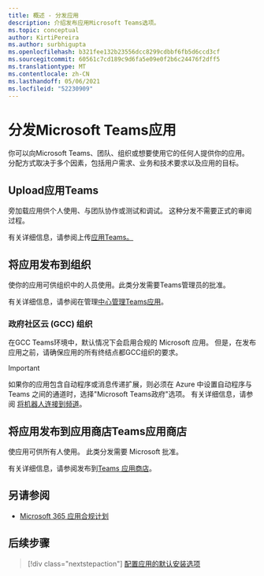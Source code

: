 ```yaml
---
title: 概述 - 分发应用
description: 介绍发布应用Microsoft Teams选项。
ms.topic: conceptual
author: KirtiPereira
ms.author: surbhigupta
ms.openlocfilehash: b321fee132b23556dcc8299cdbbf6fb5d6ccd3cf
ms.sourcegitcommit: 60561c7cd189c9d6fa5e09e0f2b6c24476f2dff5
ms.translationtype: MT
ms.contentlocale: zh-CN
ms.lasthandoff: 05/06/2021
ms.locfileid: "52230909"
---
```

# <a name="distribute-your-microsoft-teams-app"></a>分发Microsoft Teams应用

你可以向Microsoft Teams、团队、组织或想要使用它的任何人提供你的应用。 分配方式取决于多个因素，包括用户需求、业务和技术要求以及应用的目标。

## <a name="upload-your-app-in-teams"></a>Upload应用Teams

旁加载应用供个人使用、与团队协作或测试和调试。 这种分发不需要正式的审阅过程。

有关详细信息，请参阅上传[应用Teams。](apps-upload.md)

## <a name="publish-your-app-to-your-org"></a>将应用发布到组织

使你的应用可供组织中的人员使用。此类分发需要Teams管理员的批准。

有关详细信息，请参阅在管理[中心管理Teams应用](https://docs.microsoft.com/MicrosoftTeams/manage-apps?toc=%2Fmicrosoftteams%2Fplatform%2Ftoc.json&bc=%2FMicrosoftTeams%2Fbreadcrumb%2Ftoc.json)。

### <a name="government-community-cloud-gcc-organizations"></a>政府社区云 (GCC) 组织

在GCC Teams环境中，默认情况下会启用合规的 Microsoft 应用。 但是，在发布应用之前，请确保应用的所有终结点都GCC组织的要求。

> [!IMPORTANT]
>如果你的应用包含自动程序或消息传递扩展，则必须在 Azure 中设置自动程序与 Teams 之间的通道时，选择"Microsoft Teams政府"选项。 有关详细信息，请参阅 [将机器人连接到频道](/azure/bot-service/bot-service-manage-channels?view=azure-bot-service-4.0&preserve-view=true)。

## <a name="publish-your-app-to-the-teams-store"></a>将应用发布到应用商店Teams应用商店

使应用可供所有人使用。 此类分发需要 Microsoft 批准。

有关详细信息，请参阅发布到[Teams 应用商店](~/concepts/deploy-and-publish/appsource/publish.md)。

## <a name="see-also"></a>另请参阅

* [Microsoft 365 应用合规计划](/microsoft-365-app-certification/overview)

## <a name="next-step"></a>后续步骤

> [!div class="nextstepaction"]
> [配置应用的默认安装选项](~/concepts/deploy-and-publish/add-default-install-scope.md)
